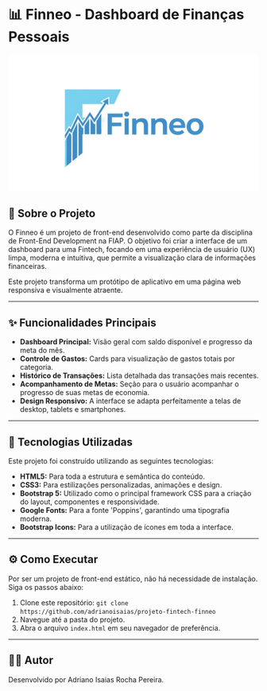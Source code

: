 # 📊 Finneo - Dashboard de Finanças Pessoais

![Finneo Dashboard Screenshot](logo-finneo.png)

## 📄 Sobre o Projeto

O Finneo é um projeto de front-end desenvolvido como parte da disciplina de Front-End Development na FIAP. O objetivo foi criar a interface de um dashboard para uma Fintech, focando em uma experiência de usuário (UX) limpa, moderna e intuitiva, que permite a visualização clara de informações financeiras.

Este projeto transforma um protótipo de aplicativo em uma página web responsiva e visualmente atraente.

---

## ✨ Funcionalidades Principais

- **Dashboard Principal:** Visão geral com saldo disponível e progresso da meta do mês.
- **Controle de Gastos:** Cards para visualização de gastos totais por categoria.
- **Histórico de Transações:** Lista detalhada das transações mais recentes.
- **Acompanhamento de Metas:** Seção para o usuário acompanhar o progresso de suas metas de economia.
- **Design Responsivo:** A interface se adapta perfeitamente a telas de desktop, tablets e smartphones.

---

## 🚀 Tecnologias Utilizadas

Este projeto foi construído utilizando as seguintes tecnologias:

- **HTML5:** Para toda a estrutura e semântica do conteúdo.
- **CSS3:** Para estilizações personalizadas, animações e design.
- **Bootstrap 5:** Utilizado como o principal framework CSS para a criação do layout, componentes e responsividade.
- **Google Fonts:** Para a fonte 'Poppins', garantindo uma tipografia moderna.
- **Bootstrap Icons:** Para a utilização de ícones em toda a interface.

---

## ⚙️ Como Executar

Por ser um projeto de front-end estático, não há necessidade de instalação. Siga os passos abaixo:

1.  Clone este repositório: `git clone https://github.com/adrianoisaias/projeto-fintech-finneo`
2.  Navegue até a pasta do projeto.
3.  Abra o arquivo `index.html` em seu navegador de preferência.

---

## 👨‍💻 Autor

Desenvolvido por Adriano Isaias Rocha Pereira.
